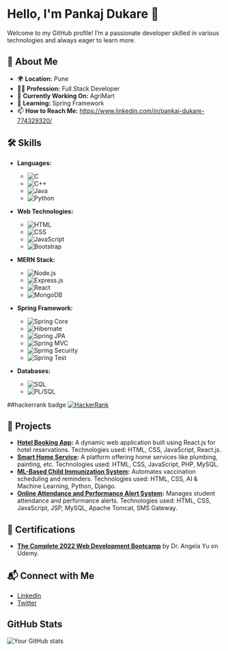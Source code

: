 # Hello, I'm Pankaj Dukare 👋

Welcome to my GitHub profile! I’m a passionate developer skilled in various technologies and always eager to learn more.

## 🌟 About Me
- 🌍 **Location:** Pune
- 🧑‍💻 **Profession:** Full Stack Developer
- 🔭 **Currently Working On:** AgriMart
- 🌱 **Learning:** Spring Framework
- 📫 **How to Reach Me:** https://www.linkedin.com/in/pankaj-dukare-774329320/
## 🛠 Skills

- **Languages:**
  - ![C](https://img.shields.io/badge/-C-000000?style=flat&logo=c&logoColor=white)
  - ![C++](https://img.shields.io/badge/-C++-00599C?style=flat&logo=c%2B%2B&logoColor=white)
  - ![Java](https://img.shields.io/badge/-Java-007396?style=flat&logo=java&logoColor=white)
  - ![Python](https://img.shields.io/badge/-Python-3776AB?style=flat&logo=python&logoColor=white)

- **Web Technologies:**
  - ![HTML](https://img.shields.io/badge/-HTML-E34F26?style=flat&logo=html5&logoColor=white)
  - ![CSS](https://img.shields.io/badge/-CSS-1572B6?style=flat&logo=css3&logoColor=white)
  - ![JavaScript](https://img.shields.io/badge/-JavaScript-F7DF1E?style=flat&logo=javascript&logoColor=black)
  - ![Bootstrap](https://img.shields.io/badge/-Bootstrap-563D7C?style=flat&logo=bootstrap&logoColor=white)

- **MERN Stack:**
  - ![Node.js](https://img.shields.io/badge/-Node.js-339933?style=flat&logo=node.js&logoColor=white)
  - ![Express.js](https://img.shields.io/badge/-Express.js-000000?style=flat&logo=express&logoColor=white)
  - ![React](https://img.shields.io/badge/-React-61DAFB?style=flat&logo=react&logoColor=black)
  - ![MongoDB](https://img.shields.io/badge/-MongoDB-47A248?style=flat&logo=mongodb&logoColor=white)

- **Spring Framework:**
  - ![Spring Core](https://img.shields.io/badge/-Spring%20Core-6DB33F?style=flat&logo=spring&logoColor=white)
  - ![Hibernate](https://img.shields.io/badge/-Hibernate-59666C?style=flat&logo=hibernate&logoColor=white)
  - ![Spring JPA](https://img.shields.io/badge/-Spring%20JPA-6DB33F?style=flat&logo=spring&logoColor=white)
  - ![Spring MVC](https://img.shields.io/badge/-Spring%20MVC-6DB33F?style=flat&logo=spring&logoColor=white)
  - ![Spring Security](https://img.shields.io/badge/-Spring%20Security-6DB33F?style=flat&logo=spring&logoColor=white)
  - ![Spring Test](https://img.shields.io/badge/-Spring%20Test-6DB33F?style=flat&logo=spring&logoColor=white)

- **Databases:**
  - ![SQL](https://img.shields.io/badge/-SQL-003B57?style=flat&logo=database&logoColor=white)
  - ![PL/SQL](https://img.shields.io/badge/-PL/SQL-F80000?style=flat&logo=oracle&logoColor=white)


##hackerrank badge
[![HackerRank](https://img.shields.io/badge/HackerRank-5%20star-brightgreen)](https://www.hackerrank.com/yourusername)


## 💼 Projects

- **[Hotel Booking App](#):** A dynamic web application built using React.js for hotel reservations. Technologies used: HTML, CSS, JavaScript, React.js.
- **[Smart Home Service](#):** A platform offering home services like plumbing, painting, etc. Technologies used: HTML, CSS, JavaScript, PHP, MySQL.
- **[ML-Based Child Immunization System](#):** Automates vaccination scheduling and reminders. Technologies used: HTML, CSS, AI & Machine Learning, Python, Django.
- **[Online Attendance and Performance Alert System](#):** Manages student attendance and performance alerts. Technologies used: HTML, CSS, JavaScript, JSP, MySQL, Apache Tomcat, SMS Gateway.

## 📜 Certifications

- **[The Complete 2022 Web Development Bootcamp](https://www.udemy.com/certificate/UC-5e454758-d127-4f6a-8793-86f65476c3cb/)** by Dr. Angela Yu on Udemy.

## 📬 Connect with Me

- [LinkedIn](https://www.linkedin.com/in/yourprofile)
- [Twitter](https://twitter.com/yourhandle)

## GitHub Stats

![Your GitHub stats](https://github-readme-stats.vercel.app/api?username=yourusername&show_icons=true&hide_title=true&hide=prs&count_private=true&hide_border=true&theme=radical)
